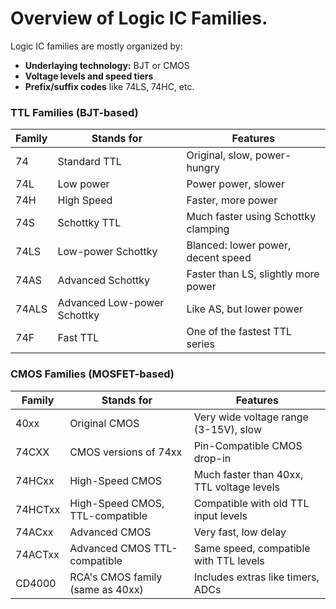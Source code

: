 # Overview of Logic IC Families.
Logic IC families are mostly organized by:
  - **Underlaying technology:** BJT or CMOS
  - **Voltage levels and speed tiers**
  - **Prefix/suffix codes** like 74LS, 74HC, etc.

### TTL Families (BJT-based)
|Family|Stands for|Features|
|---|---|---|
|74|Standard TTL|Original, slow, power-hungry|
|74L|Low power|Power power, slower|
|74H|High Speed|Faster, more power|
|74S|Schottky TTL|Much faster using Schottky clamping|
|74LS|Low-power Schottky|Blanced: lower power, decent speed|
|74AS|Advanced Schottky|Faster than LS, slightly more power|
|74ALS|Advanced Low-power Schottky|Like AS, but lower power|
|74F|Fast TTL|One of the fastest TTL series|

### CMOS Families (MOSFET-based)
|Family|Stands for|Features|
|---|---|---|
|40xx|Original CMOS|Very wide voltage range (3-15V), slow|
|74CXX|CMOS versions of 74xx|Pin-Compatible CMOS drop-in|
|74HCxx|High-Speed CMOS|Much faster than 40xx, TTL voltage levels|
|74HCTxx|High-Speed CMOS, TTL-compatible|Compatible with old TTL input levels|
|74ACxx|Advanced CMOS|Very fast, low delay|
|74ACTxx|Advanced CMOS TTL-compatible|Same speed, compatible with TTL levels|
|CD4000|RCA's CMOS family (same as 40xx)|Includes extras like timers, ADCs|
